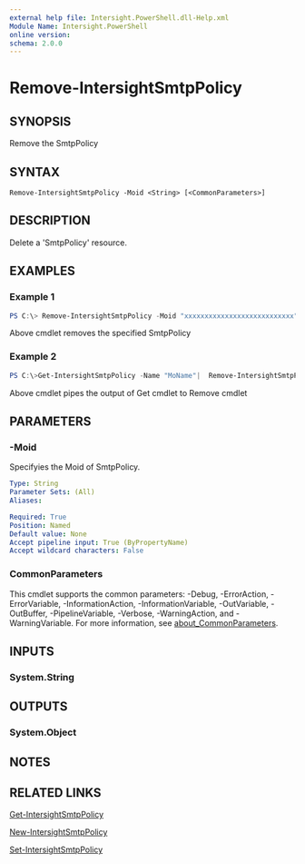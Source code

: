 ```yaml
---
external help file: Intersight.PowerShell.dll-Help.xml
Module Name: Intersight.PowerShell
online version:
schema: 2.0.0
---
```


# Remove-IntersightSmtpPolicy

## SYNOPSIS
Remove the SmtpPolicy

## SYNTAX

```
Remove-IntersightSmtpPolicy -Moid <String> [<CommonParameters>]
```

## DESCRIPTION
Delete a &apos;SmtpPolicy&apos; resource.

## EXAMPLES

### Example 1
```powershell
PS C:\> Remove-IntersightSmtpPolicy -Moid "xxxxxxxxxxxxxxxxxxxxxxxxxxx"
```
Above cmdlet removes the specified SmtpPolicy 

### Example 2
```powershell
PS C:\>Get-IntersightSmtpPolicy -Name "MoName"|  Remove-IntersightSmtpPolicy
```
Above cmdlet pipes the output of Get cmdlet to Remove cmdlet

## PARAMETERS

### -Moid
Specifyies the Moid of SmtpPolicy.

```yaml
Type: String
Parameter Sets: (All)
Aliases:

Required: True
Position: Named
Default value: None
Accept pipeline input: True (ByPropertyName)
Accept wildcard characters: False
```

### CommonParameters
This cmdlet supports the common parameters: -Debug, -ErrorAction, -ErrorVariable, -InformationAction, -InformationVariable, -OutVariable, -OutBuffer, -PipelineVariable, -Verbose, -WarningAction, and -WarningVariable. For more information, see [about_CommonParameters](http://go.microsoft.com/fwlink/?LinkID=113216).

## INPUTS

### System.String

## OUTPUTS

### System.Object
## NOTES

## RELATED LINKS

[Get-IntersightSmtpPolicy](./Get-IntersightSmtpPolicy.md)

[New-IntersightSmtpPolicy](./New-IntersightSmtpPolicy.md)

[Set-IntersightSmtpPolicy](./Set-IntersightSmtpPolicy.md)


